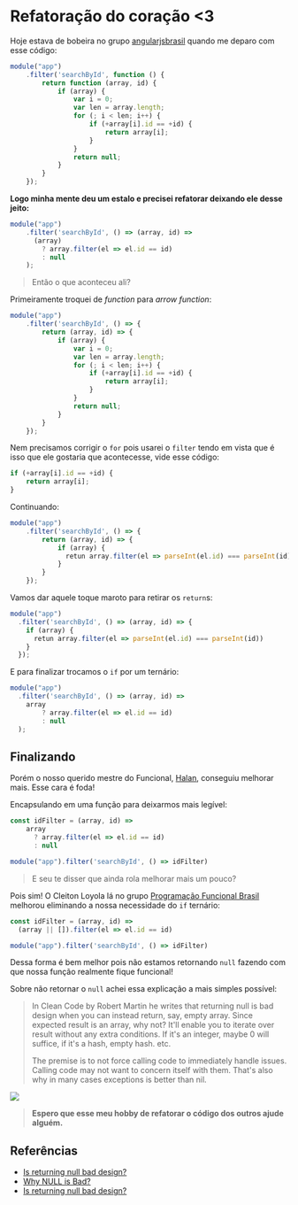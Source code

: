 # Refatoração do coração <3

Hoje estava de bobeira no grupo [angularjsbrasil](https://telegram.me/angularjsbrasil) quando me deparo com esse código:

```js
module("app")
    .filter('searchById', function () {
        return function (array, id) {
            if (array) {
                var i = 0;
                var len = array.length;
                for (; i < len; i++) {
                    if (+array[i].id == +id) {
                        return array[i];
                    }
                }
                return null;
            }
        }
    });
```

**Logo minha mente deu um estalo e precisei refatorar deixando ele desse jeito:**

```js
module("app")
    .filter('searchById', () => (array, id) => 
      (array) 
        ? array.filter(el => el.id == id)
        : null
    );
```

> Então o que aconteceu ali?

Primeiramente troquei de *function* para *arrow function*:


```js
module("app")
    .filter('searchById', () => {
        return (array, id) => {
            if (array) {
                var i = 0;
                var len = array.length;
                for (; i < len; i++) {
                    if (+array[i].id == +id) {
                        return array[i];
                    }
                }
                return null;
            }
        }
    });
```

Nem precisamos corrigir o `for` pois usarei o `filter` tendo em vista que é isso que ele gostaria que acontecesse, vide esse código:

```js
if (+array[i].id == +id) {
    return array[i];
}
```

Continuando:

```js
module("app")
    .filter('searchById', () => {
        return (array, id) => {
            if (array) {
              retun array.filter(el => parseInt(el.id) === parseInt(id))
            }
        }
    });
```

Vamos dar aquele toque maroto para retirar os `return`s:


```js
module("app")
  .filter('searchById', () => (array, id) => {
    if (array) {
      retun array.filter(el => parseInt(el.id) === parseInt(id))
    }
  });
```

E para finalizar trocamos o `if` por um ternário:

```js
module("app")
  .filter('searchById', () => (array, id) =>  
    array 
        ? array.filter(el => el.id == id)
        : null
  );
```

## Finalizando

Porém o nosso querido mestre do Funcional, [Halan](https://github.com/halan), conseguiu melhorar mais. Esse cara é foda!

Encapsulando em uma função para deixarmos mais legível:

```js
const idFilter = (array, id) =>
    array 
      ? array.filter(el => el.id == id)
      : null

module("app").filter('searchById', () => idFilter)
```

> E seu te disser que ainda rola melhorar mais um pouco?


Pois sim! O Cleiton Loyola lá no grupo [Programação Funcional Brasil](https://telegram.me/ProgramacaoFuncionalBrasil) melhorou eliminando a nossa necessidade do `if` ternário:

```js
const idFilter = (array, id) => 
  (array || []).filter(el => el.id == id)

module("app").filter('searchById', () => idFilter)
```

Dessa forma é bem melhor pois não estamos retornando `null` fazendo com que nossa função realmente fique funcional!

Sobre não retornar o `null` achei essa explicação a mais simples possível:

> In Clean Code by Robert Martin he writes that returning null is bad design when you can instead return, say, empty array. Since expected result is an array, why not? It'll enable you to iterate over result without any extra conditions. If it's an integer, maybe 0 will suffice, if it's a hash, empty hash. etc.
>
> The premise is to not force calling code to immediately handle issues. Calling code may not want to concern itself with them. That's also why in many cases exceptions is better than nil.

![](https://raw.githubusercontent.com/Webschool-io/workshop-js-funcional-free/master/assets/images/refatoracao01.png)

> **Espero que esse meu hobby de refatorar o código dos outros ajude alguém.**

## Referências

- [Is returning null bad design?](http://stackoverflow.com/questions/1274792/is-returning-null-bad-design)
- [Why NULL is Bad?](http://www.yegor256.com/2014/05/13/why-null-is-bad.html)
- [Is returning null bad design?](http://stackoverflow.com/questions/1274792/is-returning-null-bad-design)





